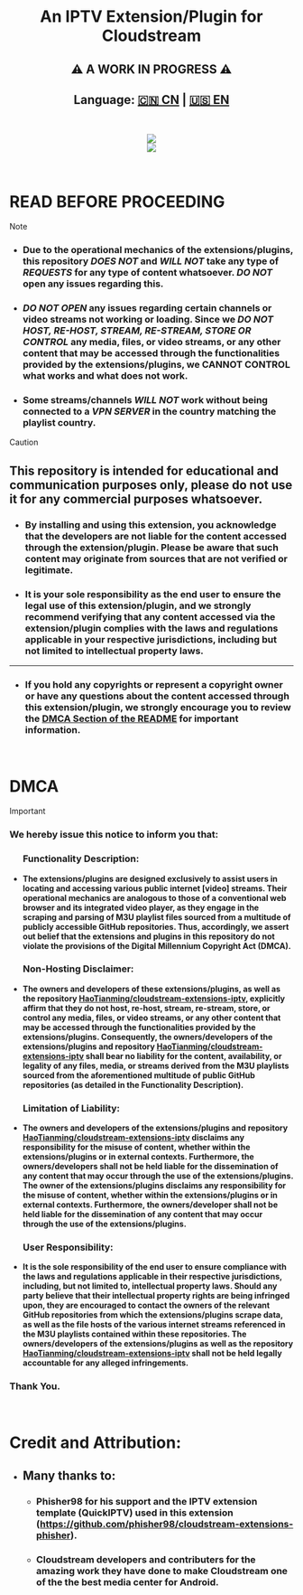 <div align="center"><h1>An IPTV Extension/Plugin for Cloudstream </h1></div>
<div align="center"><h2>⚠️ A WORK IN PROGRESS ⚠️ </h2></div>
<h2><div align="center">Language: <a href="https://github.com/HaoTianming/cloudstream-extensions-iptv/blob/master/README_CN.md">🇨🇳 CN</a> | <a href="https://github.com/HaoTianming/cloudstream-extensions-iptv/blob/master/README.md">🇺🇸 EN</a></div></h2>


<br/>


<p align="center">
  <a href="https://github.com/HaoTianming/cloudstream-extensions-iptv/raw/refs/heads/master/LICENSE"><img src="https://www.gnu.org/graphics/gplv3-127x51.png" /></a><br/>
  <a href="https://skillicons.dev">
    <img src="https://skillicons.dev/icons?i=kotlin,androidstudio,gradle,github,githubactions&theme=light&perline=5" />
  </a>
</p>

<br/>

# **READ BEFORE PROCEEDING**

> [!NOTE]
> - ###  Due to the operational mechanics of the extensions/plugins, this repository ***DOES NOT*** and ***WILL NOT*** take any type of ***REQUESTS*** for any type of content whatsoever. ***DO NOT*** open any issues regarding this.
> - ###  ***DO NOT OPEN*** any issues regarding certain channels or video streams not working or loading. Since we ***DO NOT HOST, RE-HOST, STREAM, RE-STREAM, STORE OR CONTROL*** any media, files, or video streams, or any other content that may be accessed through the functionalities provided by the extensions/plugins, we CANNOT CONTROL what works and what does not work.
> - ###  Some streams/channels ***WILL NOT*** work without being connected to a ***VPN SERVER*** in the country matching the playlist country.


> [!CAUTION]
> ##  This repository is intended for educational and communication purposes only, please do not use it for any commercial purposes whatsoever. </li></ul>
> ### <ul><li> By installing and using this extension, you acknowledge that the developers are not liable for the content accessed through the extension/plugin. Please be aware that such content may originate from sources that are not verified or legitimate. </li></ul>
> ### <ul><li> It is your sole responsibility as the end user to ensure the legal use of this extension/plugin, and we strongly recommend verifying that any content accessed via the extension/plugin complies with the laws and regulations applicable in your respective jurisdictions, including but not limited to intellectual property laws. </li></ul>
> ---
> ### <ul><li> If you hold any copyrights or represent a copyright owner or have any questions about the content accessed through this extension/plugin, we strongly encourage you to review the [DMCA Section of the README](https://github.com/HaoTianming/cloudstream-extensions-iptv#dmca) for important information. </li></ul>

<br/>

<h1>DMCA</h1>

> [!IMPORTANT]  
> ### We hereby issue this notice to inform you that:
> #### <ul><h3> Functionality Description: </h3> <li> The extensions/plugins are designed exclusively to assist users in locating and accessing various public internet [video] streams. Their operational mechanics are analogous to those of a conventional web browser and its integrated video player, as they engage in the scraping and parsing of M3U playlist files sourced from a multitude of publicly accessible GitHub repositories. Thus, accordingly, we assert out belief that the extensions and plugins in this repository do not violate the provisions of the Digital Millennium Copyright Act (DMCA). </li></ul>
> #### <ul><h3> Non-Hosting Disclaimer: </h3> <li> The owners and developers of these extensions/plugins, as well as the repository [HaoTianming/cloudstream-extensions-iptv](https://github.com/HaoTianming/cloudstream-extensions-iptv), explicitly affirm that they do not host, re-host, stream, re-stream, store, or control any media, files, or video streams, or any other content that may be accessed through the functionalities provided by the extensions/plugins. Consequently, the owners/developers of the extensions/plugins and repository [HaoTianming/cloudstream-extensions-iptv](https://github.com/HaoTianming/cloudstream-extensions-iptv) shall bear no liability for the content, availability, or legality of any files, media, or streams derived from the M3U playlists sourced from the aforementioned multitude of public GitHub repositories (as detailed in the Functionality Description). </li></ul>
> #### <ul><h3> Limitation of Liability: </h3>  <li> The owners and developers of the extensions/plugins and repository [HaoTianming/cloudstream-extensions-iptv](https://github.com/HaoTianming/cloudstream-extensions-iptv) disclaims any responsibility for the misuse of content, whether within the extensions/plugins or in external contexts. Furthermore, the owners/developers shall not be held liable for the dissemination of any content that may occur through the use of the extensions/plugins. The owner of the extensions/plugins disclaims any responsibility for the misuse of content, whether within the extensions/plugins or in external contexts. Furthermore, the owners/developer shall not be held liable for the dissemination of any content that may occur through the use of the extensions/plugins. </li></ul>
> #### <ul><h3> User Responsibility: </h3> <li> It is the sole responsibility of the end user to ensure compliance with the laws and regulations applicable in their respective jurisdictions, including, but not limited to, intellectual property laws. Should any party believe that their intellectual property rights are being infringed upon, they are encouraged to contact the owners of the relevant GitHub repositories from which the extensions/plugins scrape data, as well as the file hosts of the various internet streams referenced in the M3U playlists contained within these repositories. The owners/developers of the extensions/plugins as well as the repository [HaoTianming/cloudstream-extensions-iptv](https://github.com/HaoTianming/cloudstream-extensions-iptv) shall not be held legally accountable for any alleged infringements. </li>
> ### Thank You.

<br/>

# Credit and Attribution:

- ## Many thanks to:
  - ### Phisher98 for his support and the IPTV extension template (QuickIPTV) used in this extension (https://github.com/phisher98/cloudstream-extensions-phisher).
  - ### Cloudstream developers and contributers for the amazing work they have done to make Cloudstream one of the the best media center for Android. 
